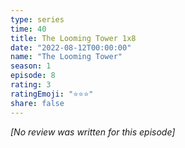 ```yaml
---
type: series
time: 40
title: The Looming Tower 1x8
date: "2022-08-12T00:00:00"
name: "The Looming Tower"
season: 1
episode: 8
rating: 3
ratingEmoji: "⭐️⭐️⭐️"
share: false
---
```


*[No review was written for this episode]*